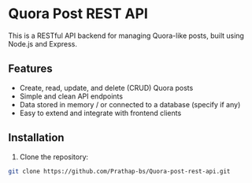 # Quora Post REST API

This is a RESTful API backend for managing Quora-like posts, built using Node.js and Express.

## Features

- Create, read, update, and delete (CRUD) Quora posts
- Simple and clean API endpoints
- Data stored in memory / or connected to a database (specify if any)
- Easy to extend and integrate with frontend clients

## Installation

1. Clone the repository:

```bash
git clone https://github.com/Prathap-bs/Quora-post-rest-api.git
